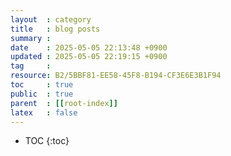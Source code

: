 ```yaml
---
layout  : category
title   : blog posts
summary : 
date    : 2025-05-05 22:13:48 +0900
updated : 2025-05-05 22:19:15 +0900
tag     : 
resource: B2/5BBF81-EE58-45F8-B194-CF3E6E3B1F94
toc     : true
public  : true
parent  : [[root-index]]
latex   : false
---
```

* TOC
{:toc}

# 
